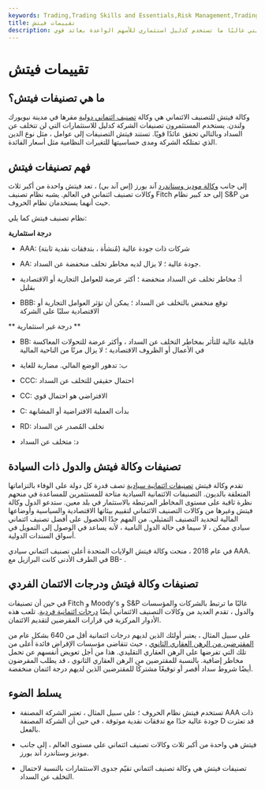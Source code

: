 ```yaml
---
keywords: Trading,Trading Skills and Essentials,Risk Management,Trading Skills
title: تقييمات فيتش
description: فيتش هي وكالة تصنيف ائتماني دولية مقرها في مدينة نيويورك ولندن والتي غالبًا ما تستخدم كدليل استثماري للأسهم الواعدة بعائد قوي.
---
```


# تقييمات فيتش
## ما هي تصنيفات فيتش؟

وكالة فيتش للتصنيف الائتماني هي وكالة [تصنيف ائتماني دولية](/creditrating) مقرها في مدينة نيويورك ولندن. يستخدم المستثمرون تصنيفات الشركة كدليل للاستثمارات التي لن تتخلف عن السداد وبالتالي تحقق عائدًا قويًا. تستند فيتش التصنيفات إلى عوامل ، مثل نوع الدين الذي تمتلكه الشركة ومدى حساسيتها للتغيرات النظامية مثل أسعار الفائدة.

## فهم تصنيفات فيتش

إلى جانب [وكالة موديز وستاندرد](/moodys) آند [بورز](/sp) (إس آند بي) ، تعد فيتش واحدة من أكبر ثلاث وكالات تصنيف ائتماني في العالم. يشبه نظام تصنيف Fitch إلى حد كبير نظام S&P من حيث أنهما يستخدمان نظام الحروف.

نظام تصنيف فيتش كما يلي:

**درجة استثمارية**

- AAA: شركات ذات جودة عالية (مُنشأة ، بتدفقات نقدية ثابتة)

- AA: جودة عالية ؛ لا يزال لديه مخاطر تخلف منخفضة عن السداد.

- أ: مخاطر تخلف عن السداد منخفضة ؛ أكثر عرضة للعوامل التجارية أو الاقتصادية بقليل

- BBB: توقع منخفض بالتخلف عن السداد ؛ يمكن أن تؤثر العوامل التجارية أو الاقتصادية سلبًا على الشركة

** درجة غير استثمارية **

- BB: قابلية عالية للتأثر بمخاطر التخلف عن السداد ، وأكثر عرضة للتحولات المعاكسة في الأعمال أو الظروف الاقتصادية ؛ لا يزال مرنًا من الناحية المالية

- ب: تدهور الوضع المالي. مضاربة للغاية

- CCC: احتمال حقيقي للتخلف عن السداد

- CC: الافتراضي هو احتمال قوي

- C: بدأت العملية الافتراضية أو المشابهة

- RD: تخلف المُصدر عن السداد

- د: متخلف عن السداد

## تصنيفات وكالة فيتش والدول ذات السيادة

تقدم وكالة فيتش [تصنيفات ائتمانية سيادية](/sovereign-credit-rating) تصف قدرة كل دولة على الوفاء بالتزاماتها المتعلقة بالديون. التصنيفات الائتمانية السيادية متاحة للمستثمرين للمساعدة في منحهم نظرة ثاقبة على مستوى المخاطر المرتبطة بالاستثمار في بلد معين. ستدعو الدول وكالة فيتش وغيرها من وكالات التصنيف الائتماني لتقييم بيئاتها الاقتصادية والسياسية وأوضاعها المالية لتحديد التصنيف التمثيلي. من المهم جدًا الحصول على أفضل تصنيف ائتماني سيادي ممكن ، لا سيما في حالة الدول النامية ، لأنه يساعد في الوصول إلى التمويل في أسواق السندات الدولية.

في عام 2018 ، منحت وكالة فيتش الولايات المتحدة أعلى تصنيف ائتماني سيادي AAA. في الطرف الأدنى كانت البرازيل مع BB- .

## تصنيفات وكالة فيتش ودرجات الائتمان الفردي

في حين أن تصنيفات Fitch و Moody's و S&P غالبًا ما ترتبط بالشركات والمؤسسات والدول ، تقدم العديد من وكالات التصنيف الائتماني أيضًا [درجات ائتمانية فردية](/credit_score). تلعب هذه الأدوار المركزية في قرارات المقرضين لتقديم الائتمان.

على سبيل المثال ، يعتبر أولئك الذين لديهم درجات ائتمانية أقل من 640 بشكل عام من [المقترضين من الرهن العقاري الثانوي](/subprime-borrower) ، حيث تتقاضى مؤسسات الإقراض فائدة أعلى من تلك التي تفرضها على الرهن العقاري التقليدي. هذا من أجل تعويض أنفسهم عن تحمل مخاطر إضافية. بالنسبة للمقترضين من الرهن العقاري الثانوي ، قد يطلب المقرضون أيضًا شروط سداد أقصر أو توقيعًا مشتركًا للمقترضين الذين لديهم درجة ائتمان منخفضة.

## يسلط الضوء

- تستخدم فيتش نظام الحروف ؛ على سبيل المثال ، تعتبر الشركة المصنفة AAA ذات جودة عالية جدًا مع تدفقات نقدية موثوقة ، في حين أن الشركة المصنفة D قد تعثرت بالفعل.

- فيتش هي واحدة من أكبر ثلاث وكالات تصنيف ائتماني على مستوى العالم ، إلى جانب موديز وستاندرد آند بورز.

- تصنيفات فيتش هي وكالة تصنيف ائتماني تقيّم جدوى الاستثمارات بالنسبة لاحتمال التخلف عن السداد.

